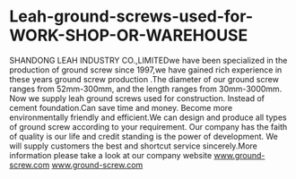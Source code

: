 Leah-ground-screws-used-for-WORK-SHOP-OR-WAREHOUSE
==================================================

SHANDONG LEAH INDUSTRY CO.,LIMITEDwe have been specialized in the production of ground screw since 1997,we have gained rich experience in these years ground screw production .The diameter of our ground screw ranges from 52mm-300mm, and the length ranges from 30mm-3000mm. Now we supply leah ground screws used for construction. Instead of cement foundation.Can save time and money. Become more environmentally friendly and efficient.We can design and produce all types of ground screw according to your requirement. Our company has the faith of quality is our life and credit standing is the power of development. We will supply customers the best and shortcut service sincerely.More information please take a look at our company website www.ground-screw.com www.ground-screw.com